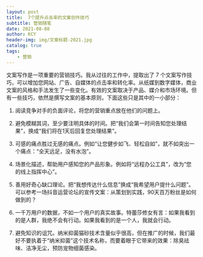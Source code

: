 ```yaml
---
layout: post
title:  7个提升点击率的文案创作技巧
subtitle: 营销随笔
date: 2021-08-08
author: KCY
header-img: img/文章标题-2021.jpg
catalog: true
tags:
    - 营销
---
```


文案写作是一项重要的营销技巧。我从过往的工作中，提取出了 7 个文案写作技巧，可以增加您网站、广告、自媒体的点击率和转化率。从纸媒到数字媒体，商业文案的风格和手法发生了一些变化。有效的文案取决于产品、媒介和市场环境。但有一些技巧，依然是撰写文案的基本原则，下面这些只是其中的一小部分：

1. 阅读竞争对手的负面评论，将您的营销重点放在他们的问题上。

2. 避免模糊其词，至少要注明具体的时间。把“我们会第一时间告知您处理结果”，换成“我们将在1天后回复您处理结果”。

3. 可感的痛点胜过无感的痛点。例如“让您健步如飞、轻松自如”，就不如突出一个痛点：“全天远足，没有水泡”。
 
4. 场景化描述，帮助用户感知您的产品形象。例如将“远程办公工具”，改为“您的线上指挥中心”。
 
5. 善用好奇心缺口理论。把“我想传达什么信息”换成“我希望用户提什么问题”。可以参考一场抖音运营论坛的宣传文案：从策划到实践，90天百万粉丝是如何做到的？
 
6. 一千万用户的数据，不如一个用户的真实故事。特蕾莎修女有言：如果我看到的是人群，我绝不会有行动。如果我看到的是一个人，我就会行动。
 
7. 避免知识的诅咒。纳米抑菌猫砂技术含量似乎很高，但在推广的时候，我们最好不要执着于“纳米抑菌”这个技术名称，而要着眼于它带来的效果：除臭祛味、洁净无尘，预防宠物细菌感染。
